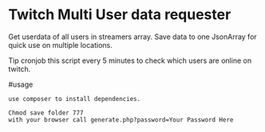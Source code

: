 Twitch Multi User data requester
=====================

Get userdata of all users in streamers array.
Save data to one JsonArray for quick use on multiple locations.

Tip cronjob this script every 5 minutes to check which users are online on twitch.


#usage 
~~~
use composer to install dependencies.

Chmod save folder 777
with your browser call generate.php?password=Your Password Here
~~~
